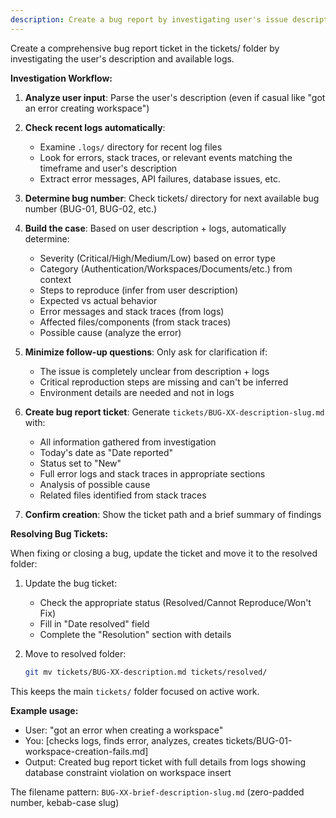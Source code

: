 ```yaml
---
description: Create a bug report by investigating user's issue description
---
```


Create a comprehensive bug report ticket in the tickets/ folder by investigating the user's description and available logs.

**Investigation Workflow:**

1. **Analyze user input**: Parse the user's description (even if casual like "got an error creating workspace")

2. **Check recent logs automatically**:
   - Examine `.logs/` directory for recent log files
   - Look for errors, stack traces, or relevant events matching the timeframe and user's description
   - Extract error messages, API failures, database issues, etc.

3. **Determine bug number**: Check tickets/ directory for next available bug number (BUG-01, BUG-02, etc.)

4. **Build the case**: Based on user description + logs, automatically determine:
   - Severity (Critical/High/Medium/Low) based on error type
   - Category (Authentication/Workspaces/Documents/etc.) from context
   - Steps to reproduce (infer from user description)
   - Expected vs actual behavior
   - Error messages and stack traces (from logs)
   - Affected files/components (from stack traces)
   - Possible cause (analyze the error)

5. **Minimize follow-up questions**: Only ask for clarification if:
   - The issue is completely unclear from description + logs
   - Critical reproduction steps are missing and can't be inferred
   - Environment details are needed and not in logs

6. **Create bug report ticket**: Generate `tickets/BUG-XX-description-slug.md` with:
   - All information gathered from investigation
   - Today's date as "Date reported"
   - Status set to "New"
   - Full error logs and stack traces in appropriate sections
   - Analysis of possible cause
   - Related files identified from stack traces

7. **Confirm creation**: Show the ticket path and a brief summary of findings

**Resolving Bug Tickets:**

When fixing or closing a bug, update the ticket and move it to the resolved folder:

1. Update the bug ticket:
   - Check the appropriate status (Resolved/Cannot Reproduce/Won't Fix)
   - Fill in "Date resolved" field
   - Complete the "Resolution" section with details

2. Move to resolved folder:
   ```bash
   git mv tickets/BUG-XX-description.md tickets/resolved/
   ```

This keeps the main `tickets/` folder focused on active work.

**Example usage:**
- User: "got an error when creating a workspace"
- You: [checks logs, finds error, analyzes, creates tickets/BUG-01-workspace-creation-fails.md]
- Output: Created bug report ticket with full details from logs showing database constraint violation on workspace insert

The filename pattern: `BUG-XX-brief-description-slug.md` (zero-padded number, kebab-case slug)
